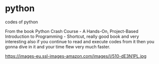 # python
codes of python

From the book Python Crash Course - A Hands-On, Project-Based Introduction to Programming - Shortcut, really good book and very interesting also if you continue to read and execute codes from it then you gonna dive in it and your time flew very much faster.
 
https://images-eu.ssl-images-amazon.com/images/I/510-dE3N1PL.jpg
